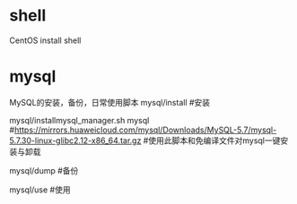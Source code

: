 # shell
 CentOS install shell
# mysql
MySQL的安装，备份，日常使用脚本
mysql/install  #安装

mysql/installmysql_manager.sh mysql  #https://mirrors.huaweicloud.com/mysql/Downloads/MySQL-5.7/mysql-5.7.30-linux-glibc2.12-x86_64.tar.gz  #使用此脚本和免编译文件对mysql一键安装与卸载

mysql/dump     #备份

mysql/use      #使用
